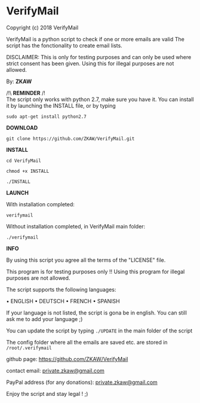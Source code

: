 # VerifyMail
Copyright (c) 2018 VerifyMail

VerifyMail is a python script to check if one or more emails are valid
The script has the fonctionality to create email lists.

DISCLAIMER: This is only for testing purposes and can only be used where strict consent has been given. Using this for illegal purposes are not allowed.

By: **ZKAW**

/!\ **REMINDER** /!\
The script only works with python 2.7, make sure you have it.
You can install it by launching the INSTALL file, or by typing

`sudo apt-get install python2.7`


**DOWNLOAD**

`git clone https://github.com/ZKAW/VerifyMail.git`

**INSTALL**

`cd VerifyMail`

`chmod +x INSTALL`

`./INSTALL`

**LAUNCH**

 With installation completed:
 
 `verifymail`
 
 Without installation completed, in VerifyMail main folder:
 
 `./verifymail`

**INFO**

By using this script you agree all the terms of the "LICENSE" file.

This program is for testing purposes only !! 
Using this program for illegal purposes are not allowed.

The script supports the following languages:

   • ENGLISH
   • DEUTSCH
   • FRENCH
   • SPANISH
   
If your language is not listed, the script is gona be in english.
You can still ask me to add your language ;)

You can update the script by typing `./UPDATE` in the main folder of the script

The config folder where all the emails are saved etc. are stored in `/root/.verifymail`
   
github page: https://github.com/ZKAW/VerifyMail

contact email: private.zkaw@gmail.com

PayPal address (for any donations): private.zkaw@gmail.com

Enjoy the script and stay legal ! ;)

